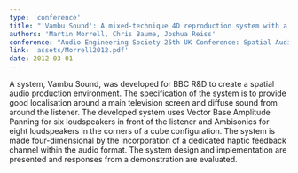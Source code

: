 ```yaml
---
type: 'conference'
title: "'Vambu Sound': A mixed-technique 4D reproduction system with a heightened frontal localisation area"
authors: 'Martin Morrell, Chris Baume, Joshua Reiss'
conference: "Audio Engineering Society 25th UK Conference: Spatial Audio in Today's 3D World"
link: 'assets/Morrell2012.pdf'
date: 2012-03-01
---
```

A system, Vambu Sound, was developed for BBC R&D to create a spatial audio production environment.  The specification
of the system is to provide good localisation around a main television screen and diffuse sound from around the
listener. The developed system uses Vector Base Amplitude Panning for six loudspeakers in front of the listener and
Ambisonics for eight loudspeakers in the corners of a cube configuration. The system is made four-dimensional by the
incorporation of a dedicated haptic feedback channel within the audio format. The system design and implementation are
presented and responses from a demonstration are evaluated.
